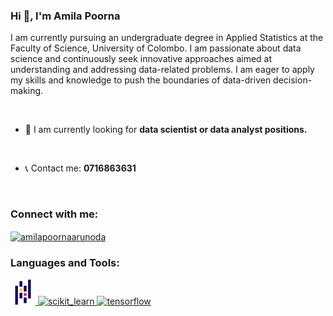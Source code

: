 <h3 align="left">Hi 👋, I'm Amila Poorna</h3>
<p align="left">I am currently pursuing an undergraduate degree in Applied Statistics at the Faculty of Science, University of Colombo. I am passionate about data science and continuously seek innovative approaches aimed at understanding and addressing data-related problems. I am eager to apply my skills and knowledge to push the boundaries of data-driven decision-making.</p>

<br>

- 📝 I am currently looking for **data scientist or data analyst positions.**

<br>

- 📞 Contact me: **0716863631**

<br>

<h3 align="left">Connect with me:</h3>
<p align="left">
<a href="https://kaggle.com/amilapoornaarunoda" target="blank"><img align="center" src="https://raw.githubusercontent.com/rahuldkjain/github-profile-readme-generator/master/src/images/icons/Social/kaggle.svg" alt="amilapoornaarunoda" height="30" width="40" /></a>
</p>

<h3 align="left">Languages and Tools:</h3>
<p align="left"> <a href="https://pandas.pydata.org/" target="_blank" rel="noreferrer"> <img src="https://raw.githubusercontent.com/devicons/devicon/2ae2a900d2f041da66e950e4d48052658d850630/icons/pandas/pandas-original.svg" alt="pandas" width="40" height="40"/> </a> <a href="https://scikit-learn.org/" target="_blank" rel="noreferrer"> <img src="https://upload.wikimedia.org/wikipedia/commons/0/05/Scikit_learn_logo_small.svg" alt="scikit_learn" width="40" height="40"/> </a> <a href="https://www.tensorflow.org" target="_blank" rel="noreferrer"> <img src="https://www.vectorlogo.zone/logos/tensorflow/tensorflow-icon.svg" alt="tensorflow" width="40" height="40"/> </a> </p>
